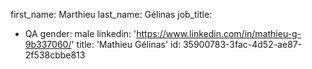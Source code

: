 first_name: Marthieu
last_name: Gélinas
job_title:
  - QA
gender: male
linkedin: 'https://www.linkedin.com/in/mathieu-g-9b337060/'
title: 'Mathieu Gélinas'
id: 35900783-3fac-4d52-ae87-2f538cbbe813
